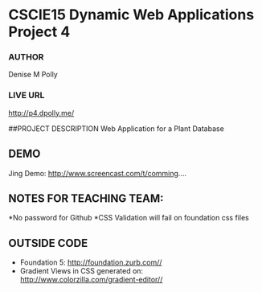 CSCIE15 Dynamic Web Applications Project 4
===============

### AUTHOR  
Denise M Polly   
### LIVE URL  
<http://p4.dpolly.me/>
         

##PROJECT DESCRIPTION
Web Application for a Plant Database  

## DEMO
Jing Demo: http://www.screencast.com/t/comming....

## NOTES FOR TEACHING TEAM:
 *No password for Github
 *CSS Validation will fail on foundation css files

## OUTSIDE CODE
* Foundation 5: <http://foundation.zurb.com//>
* Gradient Views in CSS generated on: <http://www.colorzilla.com/gradient-editor//>
